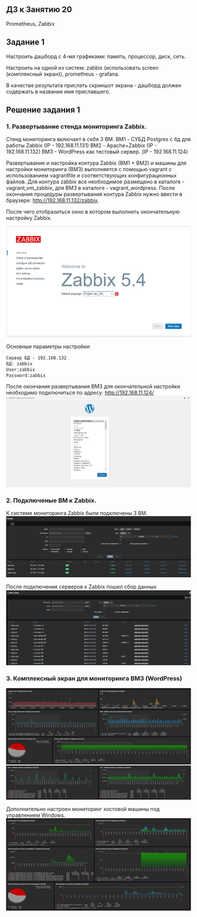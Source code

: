 ## ДЗ к Занятию 20
 
Prometheus, Zabbix 

## Задание 1

Настроить дашборд с 4-мя графиками: память, процессор, диск, сеть.

Настроить на одной из систем: zabbix (использовать screen (комплексный экран)), prometheus - grafana.

В качестве результата прислать скриншот экрана - дашборд должен содержать в названии имя приславшего.

## Решение задания 1

### 1. Развертывание стенда мониторинга Zabbix.

Стенд мониторинга включает в себя 3 ВМ. 
 BM1 - СУБД Postgres c бд для работы Zabbix (IP - 192.168.11.131)
 ВМ2 - Apache+Zabbix (IP - 192.168.11.132)
 BM3 - WordPress как тестовый сервер. (IP - 192.168.11.124)
 
Развертывание и настройка контура Zabbix (BM1 + BM2) и машины для настройки мониторинга (ВМ3) выполняется с помощью vagrant c  использованием vagrantfile и соответствующих конфигурационных файлов. 
Для контура zabbix все необходимое размещено в каталоге - vagrant_vm_zabbix, для ВМ3 в каталоге - vagrant_wordpress.
После окончания процедуры развертывания контура Zabbix нужно ввести в браузере: http://192.168.11.132/zabbix. 

После чего отобразиться окно в котором выполнить окончательную настройку Zabbix.
 
![picture](pic/pic0.png) 
 
 Основные параметры настройки:
 
    Сервер БД - 192.168.132
    БД: zabbix
    User:zabbix
    Password:zabbix
 
 
 После окончания развертывания ВМ3 для окончательной настройки необходимо подключиться по адресу: http://192.168.11.124/
 ![picture](pic/pic-wp.png)
  
 ### 2. Подключеные ВМ к Zabbix.
К системе мониторинга Zabbix были подключены 3 ВМ.
![picture](pic/pic2.png)

После подключения серверов к Zabbix пошел сбор данных
![picture](pic/pic3.png)

### 3. Комплексный экран для мониторинга ВМ3 (WordPress)
![picture](pic/pic4_1.png)
![picture](pic/pic4_2.png)

Дополнительно настроен мониторинг хостовой машины под управлением Windows.
![picture](pic/pic5.png)








 



